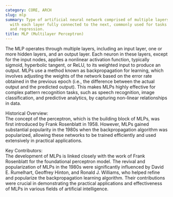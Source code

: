 ```yaml
---
category: CORE, ARCH
slug: mlp
summary: Type of artificial neural network comprised of multiple layers of neurons,
  with each layer fully connected to the next, commonly used for tasks involving classification
  and regression.
title: MLP (Multilayer Perceptron)
---
```


The MLP operates through multiple layers, including an input layer, one or more hidden layers, and an output layer. Each neuron in these layers, except for the input nodes, applies a nonlinear activation function, typically sigmoid, hyperbolic tangent, or ReLU, to its weighted input to produce an output. MLPs use a method known as backpropagation for learning, which involves adjusting the weights of the network based on the error rate obtained in the previous epoch (i.e., the difference between the actual output and the predicted output). This makes MLPs highly effective for complex pattern recognition tasks, such as speech recognition, image classification, and predictive analytics, by capturing non-linear relationships in data.

Historical Overview:  
The concept of the perceptron, which is the building block of MLPs, was first introduced by Frank Rosenblatt in 1958. However, MLPs gained substantial popularity in the 1980s when the backpropagation algorithm was popularized, allowing these networks to be trained efficiently and used extensively in practical applications.

Key Contributors:  
The development of MLPs is linked closely with the work of Frank Rosenblatt for the foundational perceptron model. The revival and popularization of MLPs in the 1980s were significantly influenced by David E. Rumelhart, Geoffrey Hinton, and Ronald J. Williams, who helped refine and popularize the backpropagation learning algorithm. Their contributions were crucial in demonstrating the practical applications and effectiveness of MLPs in various fields of artificial intelligence.